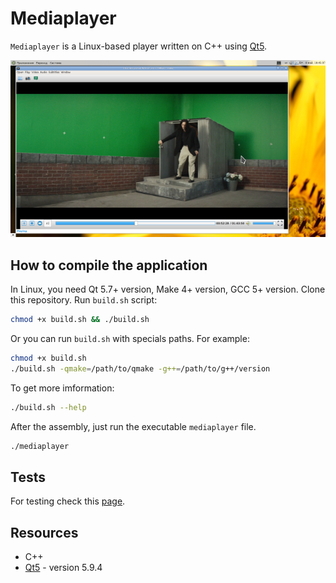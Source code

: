 # Mediaplayer 
`Mediaplayer` is a Linux-based player written on C++ using [Qt5](http://doc.qt.io/qt-5/index.html).

![mediaplayer](https://github.com/Chukak/mediaplayer/blob/master/mediaplayer.png)


## How to compile the application

In Linux, you need Qt 5.7+ version, Make 4+ version, GCC 5+ version. Clone this repository. Run `build.sh` script:
```bash
chmod +x build.sh && ./build.sh
```
Or you can run `build.sh` with specials paths. For example:
```bash
chmod +x build.sh
./build.sh -qmake=/path/to/qmake -g++=/path/to/g++/version
```
To get more imformation:
```bash
./build.sh --help
```

After the assembly, just run the executable `mediaplayer` file.
```bash
./mediaplayer
```

## Tests
For testing check this [page](https://github.com/Chukak/mediaplayer/blob/master/tests/unit-tests/readme.md).

## Resources
* C++ 
* [Qt5](http://doc.qt.io/qt-5/index.html) - version 5.9.4

